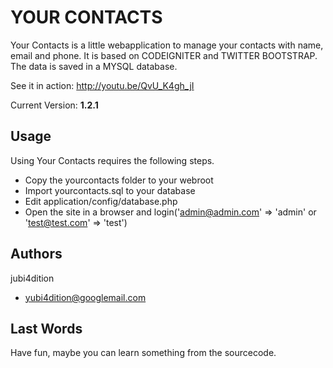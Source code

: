 YOUR CONTACTS
=============

Your Contacts is a little webapplication to manage your contacts with name, email and phone. 
It is based on CODEIGNITER and TWITTER BOOTSTRAP. The data is saved in a MYSQL database.

See it in action: http://youtu.be/QvU_K4gh_jI

Current Version: **1.2.1**

Usage
-----

Using Your Contacts requires the following steps.

* Copy the yourcontacts folder to your webroot
* Import yourcontacts.sql to your database
* Edit application/config/database.php
* Open the site in a browser and login('admin@admin.com' => 'admin' or 'test@test.com' => 'test')

Authors
-------

jubi4dition
* yubi4dition@googlemail.com

Last Words
----------

Have fun, maybe you can learn something from the sourcecode.

